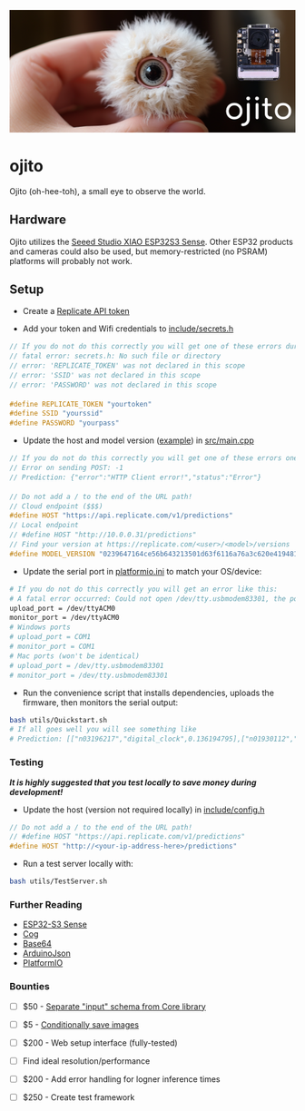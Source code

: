 ![ojito](docs/ojito.png)

# ojito

Ojito (oh-hee-toh), a small eye to observe the world.

## Hardware

Ojito utilizes the [Seeed Studio XIAO ESP32S3 Sense](https://www.seeedstudio.com/XIAO-ESP32S3-Sense-p-5639.html). Other ESP32 products and cameras could also be used, but memory-restricted (no PSRAM) platforms will probably not work.

## Setup

- Create a [Replicate API token](https://replicate.com/account/api-tokens)

- Add your token and Wifi credentials to [include/secrets.h](include/secrets.h) 

```cpp
// If you do not do this correctly you will get one of these errors during compilation:
// fatal error: secrets.h: No such file or directory
// error: 'REPLICATE_TOKEN' was not declared in this scope
// error: 'SSID' was not declared in this scope
// error: 'PASSWORD' was not declared in this scope

#define REPLICATE_TOKEN "yourtoken"
#define SSID "yourssid"
#define PASSWORD "yourpass"
```

- Update the host and model version ([example](https://replicate.com/tofighi/yolox/versions)) in [src/main.cpp](https://github.com/JimothyJohn/ojito/blob/531752320c08e60082aeb91b78dd55037f5ecef9/src/main.cpp#L8)

```cpp
// If you do not do this correctly you will get one of these errors one the serial monitor:
// Error on sending POST: -1
// Prediction: {"error":"HTTP Client error!","status":"Error"}

// Do not add a / to the end of the URL path!
// Cloud endpoint ($$$)
#define HOST "https://api.replicate.com/v1/predictions"
// Local endpoint
// #define HOST "http://10.0.0.31/predictions"
// Find your version at https://replicate.com/<user>/<model>/versions
#define MODEL_VERSION "0239647164ce56b643213501d63f6116a76a3c620e4194814968e8ba1aa64cb7"
```

- Update the serial port in [platformio.ini](platformio.ini) to match your OS/device:

```bash
# If you do not do this correctly you will get an error like this:
# A fatal error occurred: Could not open /dev/tty.usbmodem83301, the port doesn't exist
upload_port = /dev/ttyACM0
monitor_port = /dev/ttyACM0
# Windows ports
# upload_port = COM1
# monitor_port = COM1 
# Mac ports (won't be identical)
# upload_port = /dev/tty.usbmodem83301 
# monitor_port = /dev/tty.usbmodem83301
```

- Run the convenience script that installs dependencies, uploads the firmware, then monitors the serial output:

```bash
bash utils/Quickstart.sh
# If all goes well you will see something like
# Prediction: [["n03196217","digital_clock",0.136194795],["n01930112","nematode",0.078128502],["n02259212","leafhopper",0.039054286]]
```

### Testing

***It is highly suggested that you test locally to save money during development!***

- Update the host (version not required locally) in [include/config.h](include/config.h) 

```cpp
// Do not add a / to the end of the URL path!
// #define HOST "https://api.replicate.com/v1/predictions"
#define HOST "http://<your-ip-address-here>/predictions"
```

- Run a test server locally with:

```bash
bash utils/TestServer.sh
```

### Further Reading

- [ESP32-S3 Sense](https://github.com/limengdu/SeeedStudio-XIAO-ESP32S3-Sense-camera/tree/main)
- [Cog](https://github.com/replicate/cog)
- [Base64](https://github.com/adamvr/arduino-base64)
- [ArduinoJson](https://github.com/bblanchon/ArduinoJson)
- [PlatformIO](https://github.com/platformio/platformio-core)

### Bounties

- [ ] $50 - [Separate "input" schema from Core library](https://github.com/replicate/cog/issues/1259)

- [ ] $5 - [Conditionally save images](https://github.com/limengdu/SeeedStudio-XIAO-ESP32S3-Sense-camera/blob/78ad1b1d80888eb9d571d5725a91b527469fac79/take_photos/take_photos.ino#L33)

- [ ] $200 - Web setup interface (fully-tested)

- [ ] Find ideal resolution/performance

- [ ] $200 - Add error handling for logner inference times

- [ ] $250 - Create test framework
